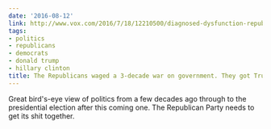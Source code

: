 ```yaml
---
date: '2016-08-12'
link: http://www.vox.com/2016/7/18/12210500/diagnosed-dysfunction-republican-party
tags:
- politics
- republicans
- democrats
- donald trump
- hillary clinton
title: The Republicans waged a 3-decade war on government. They got Trump.
---
```


Great bird's-eye view of politics from a few decades ago through to the presidential election after this coming one. The Republican Party needs to get its shit together.
